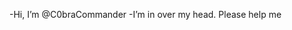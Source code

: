 -Hi, I’m @C0braCommander
-I’m in over my head. Please help me

<!---
C0braCommander/C0braCommander is a ✨ special ✨ repository because its `README.md` (this file) appears on your GitHub profile.
You can click the Preview link to take a look at your changes.
--->
